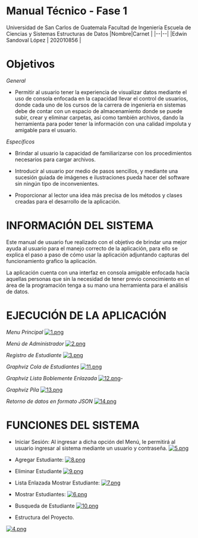 
# Manual Técnico -  Fase 1


Universidad de San Carlos de Guatemala 
Facultad de Ingeniería
Escuela de Ciencias y Sistemas 
Estructuras de Datos
|Nombre|Carnet  |
|--|--|
|Edwin Sandoval López | 202010856 |


# Objetivos
*General*

* Permitir al usuario tener la experiencia de visualizar datos mediante el uso de consola enfocada en la capacidad llevar el control de usuarios, donde cada uno de los cursos de la carrera de ingeniería en sistemas debe de contar con un espacio de almacenamiento donde se puede subir, crear y eliminar carpetas, así como también archivos, dando la herramienta para poder tener la información con una calidad impoluta y amigable para el usuario.

*Específicos*

* Brindar al usuario la capacidad de familiarizarse con los procedimientos necesarios para cargar archivos.

* Introducir al usuario por medio de pasos sencillos, y mediante una sucesión guiada de imágenes e ilustraciones pueda hacer del software sin ningún tipo de inconvenientes.

* Proporcionar al lector una idea más precisa de los métodos y clases creadas para el desarrollo de la  aplicación.


# INFORMACIÓN DEL SISTEMA

Este  manual  de  usuario  fue  realizado  con  el  objetivo  de  brindar  una  mejor  ayuda  al  usuario para  el  manejo  correcto  de  la  aplicación,  para  ello  se  explica  el  paso  a  paso  de  cómo  usar  la aplicación adjuntando capturas del funcionamiento grafico la  aplicación.

La aplicación cuenta con una interfaz en consola amigable enfocada hacía aquellas personas que sin la necesidad de tener previo conocimiento en el área de la programación tenga a su mano una herramienta para el análisis de datos.


# EJECUCIÓN DE LA APLICACIÓN
*Menu Principal*
[![1.png](https://i.postimg.cc/brfQQhYs/1.png)](https://postimg.cc/Vr4r82C8)

*Menú de Administrador*
[![2.png](https://i.postimg.cc/L4jkmnvf/2.png)](https://postimg.cc/jCdnXqpd)

*Registro de Estudiante*
[![3.png](https://i.postimg.cc/L6Rt520W/3.png)](https://postimg.cc/HjZcPDm0)

*Graphviz Cola de Estudiantes*
[![11.png](https://i.postimg.cc/76ghfxw6/11.png)](https://postimg.cc/0MyP416R)

*Graphviz Lista Boblemente Enlazada*
[![12.png](https://i.postimg.cc/qRRLcZD2/12.png)](https://postimg.cc/QB21hS3M)-
	
*Graphviz Pila*
[![13.png](https://i.postimg.cc/gjpBVKRp/13.png)](https://postimg.cc/YGX3kYbD)	

*Retorno de datos en formato JSON*
[![14.png](https://i.postimg.cc/vHf5Fdp0/14.png)](https://postimg.cc/SJQnCHQ9)

# FUNCIONES DEL SISTEMA

* Iniciar Sesión:
Al ingresar a dicha opción del Menú, le permitirá al usuario ingresar al sistema mediante un usuario y 		contraseña. 
[![5.png](https://i.postimg.cc/3NLf9Nkt/5.png)](https://postimg.cc/Wqk7126Z)
* Agregar Estudiante:
[![8.png](https://i.postimg.cc/mD9F85hJ/8.png)](https://postimg.cc/VrY6N4qW)
* Eliminar Estudiante
   [![9.png](https://i.postimg.cc/zv53pDsH/9.png)](https://postimg.cc/sQ6VgzD3)
   
* Lista Enlazada Mostrar Estudiante:
[![7.png](https://i.postimg.cc/3wcgLG14/7.png)](https://postimg.cc/94yR0rvC)
* Mostrar Estudiantes:
[![6.png](https://i.postimg.cc/1tdNHZ9p/6.png)](https://postimg.cc/qh8RJS6R)		

* Busqueda de Estudiante
	[![10.png](https://i.postimg.cc/NF5CJXW5/10.png)](https://postimg.cc/SYbGjnQh)

* Estructura del Proyecto. 

[![4.png](https://i.postimg.cc/g20mYLy2/4.png)](https://postimg.cc/gn1fsJBC)

